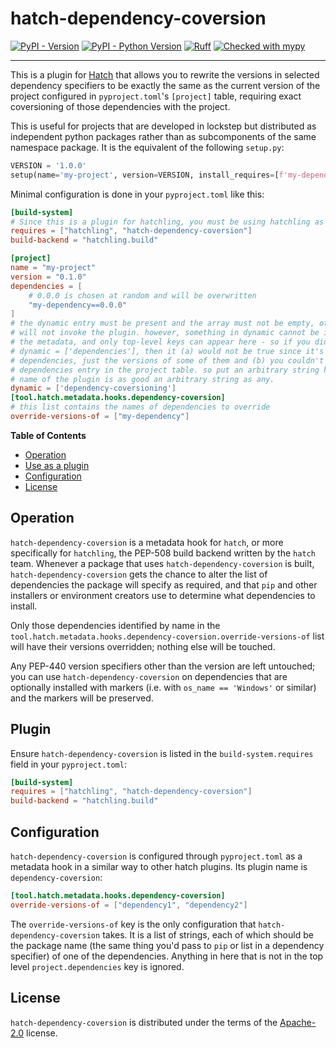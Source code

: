# hatch-dependency-coversion

[![PyPI - Version](https://img.shields.io/pypi/v/hatch-dependency-coversion.svg)](https://pypi.org/project/hatch-dependency-coversion)
[![PyPI - Python Version](https://img.shields.io/pypi/pyversions/hatch-dependency-coversion.svg)](https://pypi.org/project/hatch-dependency-coversion)
[![Ruff](https://img.shields.io/endpoint?url=https://raw.githubusercontent.com/astral-sh/ruff/main/assets/badge/v2.json)](https://github.com/astral-sh/ruff)
[![Checked with mypy](http://www.mypy-lang.org/static/mypy_badge.svg)](http://mypy-lang.org/)

-----

This is a plugin for [Hatch](https://github.com/pypa/hatch) that allows you to rewrite the versions in selected dependency specifiers to be exactly the same as the current version of the project configured in `pyproject.toml`'s `[project]` table, requiring exact coversioning of those dependencies with the project.

This is useful for projects that are developed in lockstep but distributed as independent python packages rather than as subcomponents of the same namespace package. It is the equivalent of the following `setup.py`:

``` python
VERSION = '1.0.0'
setup(name='my-project', version=VERSION, install_requires=[f'my-dependency=={VERSION}'])
```

Minimal configuration is done in your `pyproject.toml` like this:

``` toml
[build-system]
# Since this is a plugin for hatchling, you must be using hatchling as your build backend
requires = ["hatchling", "hatch-dependency-coversion"]
build-backend = "hatchling.build"

[project]
name = "my-project"
version = "0.1.0"
dependencies = [
    # 0.0.0 is chosen at random and will be overwritten
    "my-dependency==0.0.0"
]
# the dynamic entry must be present and the array must not be empty, otherwise hatch
# will not invoke the plugin. however, something in dynamic cannot be in the rest of
# the metadata, and only top-level keys can appear here - so if you did
# dynamic = ['dependencies'], then it (a) would not be true since it's not all the
# dependencies, just the versions of some of them and (b) you couldn't have a 
# dependencies entry in the project table. so put an arbitrary string here, and the
# name of the plugin is as good an arbitrary string as any.
dynamic = ['dependency-coversioning']
[tool.hatch.metadata.hooks.dependency-coversion]
# this list contains the names of dependencies to override
override-versions-of = ["my-dependency"]
```

**Table of Contents**

- [Operation](#operation)
- [Use as a plugin](#plugin)
- [Configuration](#configuration)
- [License](#license)

## Operation

`hatch-dependency-coversion` is a metadata hook for `hatch`, or more specifically for `hatchling`, the PEP-508 build backend written by the `hatch` team. Whenever a package that uses `hatch-dependency-coversion` is built, `hatch-dependency-coversion` gets the chance to alter the list of dependencies the package will specify as required, and that `pip` and other installers or environment creators use to determine what dependencies to install.

Only those dependencies identified by name in the `tool.hatch.metadata.hooks.dependency-coversion.override-versions-of` list will have their versions overridden; nothing else will be touched.

Any PEP-440 version specifiers other than the version are left untouched; you can use `hatch-dependency-coversion` on dependencies that are optionally installed with markers (i.e. with `os_name == 'Windows'` or similar) and the markers will be preserved.


## Plugin

Ensure `hatch-dependency-coversion` is listed in the `build-system.requires` field in your `pyproject.toml`:

``` toml
[build-system]
requires = ["hatchling", "hatch-dependency-coversion"]
build-backend = "hatchling.build"
```

## Configuration

`hatch-dependency-coversion` is configured through `pyproject.toml` as a metadata hook in a similar way to other hatch plugins. Its plugin name is `dependency-coversion`:

``` toml
[tool.hatch.metadata.hooks.dependency-coversion]
override-versions-of = ["dependency1", "dependency2"]
```

The `override-versions-of` key is the only configuration that `hatch-dependency-coversion` takes. It is a list of strings, each of which should be the package name (the same thing you'd pass to `pip` or list in a dependency specifier) of one of the dependencies. Anything in here that is not in the top level `project.dependencies` key is ignored.

## License

`hatch-dependency-coversion` is distributed under the terms of the [Apache-2.0](https://spdx.org/licenses/Apache-2.0.html) license.
